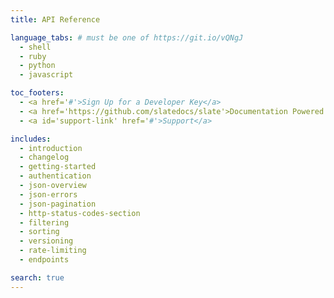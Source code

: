 ```yaml
---
title: API Reference

language_tabs: # must be one of https://git.io/vQNgJ
  - shell
  - ruby
  - python
  - javascript

toc_footers:
  - <a href='#'>Sign Up for a Developer Key</a>
  - <a href='https://github.com/slatedocs/slate'>Documentation Powered by Slate</a>
  - <a id='support-link' href='#'>Support</a>

includes:
  - introduction
  - changelog
  - getting-started
  - authentication
  - json-overview
  - json-errors
  - json-pagination
  - http-status-codes-section
  - filtering 
  - sorting 
  - versioning 
  - rate-limiting 
  - endpoints

search: true
---
```

